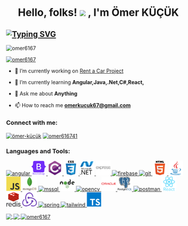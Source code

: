  
 <h1 align="center">Hello, folks! <img src="https://raw.githubusercontent.com/MartinHeinz/MartinHeinz/master/wave.gif" width="30px">
 , I'm Ömer KÜÇÜK</h1>

## [![Typing SVG](https://readme-typing-svg.demolab.com?font=Fira+Code&size=25&duration=1500&pause=100&background=1514B800&vCenter=true&multiline=true&random=true&width=700&height=100&lines=A+Passionate+Full+Stack+Developer+From+Turkey)](https://git.io/typing-svg)



<p align="left"> <img src="https://komarev.com/ghpvc/?username=omer6167&label=Profile%20views&color=0e75b6&style=flat" alt="omer6167" /> </p>

<p align="left"> <a href="https://github.com/ryo-ma/github-profile-trophy"><img src="https://github-profile-trophy.vercel.app/?username=omer6167" alt="omer6167" /></a> </p>

- 🔭 I’m currently working on [Rent a Car Project](https://github.com/omer6167/RecapProject)

- 🌱 I’m currently learning **Angular,Java,.Net,C#,React,**

- 💬 Ask me about **Anything**

- 📫 How to reach me **omerkucuk67@gmail.com**

<h3 align="left">Connect with me:</h3>

<a href="https://linkedin.com/in/ömer-küçük" target="blank"><img align="center" src="https://cdn.jsdelivr.net/npm/simple-icons@3.0.1/icons/linkedin.svg" alt="ömer-küçük" height="30" width="40"/></a>
<a href="https://www.hackerrank.com/omer616741" target="blank"><img align="center" src="https://cdn.jsdelivr.net/npm/simple-icons@3.0.1/icons/hackerrank.svg" alt="omer616741" height="30" width="40"/></a>


<h3 align="left">Languages and Tools:</h3>
<p align="left"> <a href="https://angular.io" target="_blank" rel="noreferrer"> <img src="https://angular.io/assets/images/logos/angular/angular.svg" alt="angular" width="40" height="40"/> </a> <a href="https://getbootstrap.com" target="_blank" rel="noreferrer"> <img src="https://raw.githubusercontent.com/devicons/devicon/master/icons/bootstrap/bootstrap-plain-wordmark.svg" alt="bootstrap" width="40" height="40"/> </a> <a href="https://www.w3schools.com/cs/" target="_blank" rel="noreferrer"> <img src="https://raw.githubusercontent.com/devicons/devicon/master/icons/csharp/csharp-original.svg" alt="csharp" width="40" height="40"/> </a> <a href="https://www.w3schools.com/css/" target="_blank" rel="noreferrer"> <img src="https://raw.githubusercontent.com/devicons/devicon/master/icons/css3/css3-original-wordmark.svg" alt="css3" width="40" height="40"/> </a> <a href="https://dotnet.microsoft.com/" target="_blank" rel="noreferrer"> <img src="https://raw.githubusercontent.com/devicons/devicon/master/icons/dot-net/dot-net-original-wordmark.svg" alt="dotnet" width="40" height="40"/> </a> <a href="https://expressjs.com" target="_blank" rel="noreferrer"> <img src="https://raw.githubusercontent.com/devicons/devicon/master/icons/express/express-original-wordmark.svg" alt="express" width="40" height="40"/> </a> <a href="https://firebase.google.com/" target="_blank" rel="noreferrer"> <img src="https://www.vectorlogo.zone/logos/firebase/firebase-icon.svg" alt="firebase" width="40" height="40"/> </a> <a href="https://git-scm.com/" target="_blank" rel="noreferrer"> <img src="https://www.vectorlogo.zone/logos/git-scm/git-scm-icon.svg" alt="git" width="40" height="40"/> </a> <a href="https://www.w3.org/html/" target="_blank" rel="noreferrer"> <img src="https://raw.githubusercontent.com/devicons/devicon/master/icons/html5/html5-original-wordmark.svg" alt="html5" width="40" height="40"/> </a> <a href="https://www.java.com" target="_blank" rel="noreferrer"> <img src="https://raw.githubusercontent.com/devicons/devicon/master/icons/java/java-original.svg" alt="java" width="40" height="40"/> </a> <a href="https://developer.mozilla.org/en-US/docs/Web/JavaScript" target="_blank" rel="noreferrer"> <img src="https://raw.githubusercontent.com/devicons/devicon/master/icons/javascript/javascript-original.svg" alt="javascript" width="40" height="40"/> </a> <a href="https://www.mongodb.com/" target="_blank" rel="noreferrer"> <img src="https://raw.githubusercontent.com/devicons/devicon/master/icons/mongodb/mongodb-original-wordmark.svg" alt="mongodb" width="40" height="40"/> </a> <a href="https://www.microsoft.com/en-us/sql-server" target="_blank" rel="noreferrer"> <img src="https://www.svgrepo.com/show/303229/microsoft-sql-server-logo.svg" alt="mssql" width="40" height="40"/> </a> <a href="https://nodejs.org" target="_blank" rel="noreferrer"> <img src="https://raw.githubusercontent.com/devicons/devicon/master/icons/nodejs/nodejs-original-wordmark.svg" alt="nodejs" width="40" height="40"/> </a> <a href="https://opencv.org/" target="_blank" rel="noreferrer"> <img src="https://www.vectorlogo.zone/logos/opencv/opencv-icon.svg" alt="opencv" width="40" height="40"/> </a> <a href="https://www.oracle.com/" target="_blank" rel="noreferrer"> <img src="https://raw.githubusercontent.com/devicons/devicon/master/icons/oracle/oracle-original.svg" alt="oracle" width="40" height="40"/> </a> <a href="https://www.postgresql.org" target="_blank" rel="noreferrer"> <img src="https://raw.githubusercontent.com/devicons/devicon/master/icons/postgresql/postgresql-original-wordmark.svg" alt="postgresql" width="40" height="40"/> </a> <a href="https://postman.com" target="_blank" rel="noreferrer"> <img src="https://www.vectorlogo.zone/logos/getpostman/getpostman-icon.svg" alt="postman" width="40" height="40"/> </a> <a href="https://reactjs.org/" target="_blank" rel="noreferrer"> <img src="https://raw.githubusercontent.com/devicons/devicon/master/icons/react/react-original-wordmark.svg" alt="react" width="40" height="40"/> </a> <a href="https://redis.io" target="_blank" rel="noreferrer"> <img src="https://raw.githubusercontent.com/devicons/devicon/master/icons/redis/redis-original-wordmark.svg" alt="redis" width="40" height="40"/> </a> <a href="https://redux.js.org" target="_blank" rel="noreferrer"> <img src="https://raw.githubusercontent.com/devicons/devicon/master/icons/redux/redux-original.svg" alt="redux" width="40" height="40"/> </a> <a href="https://spring.io/" target="_blank" rel="noreferrer"> <img src="https://www.vectorlogo.zone/logos/springio/springio-icon.svg" alt="spring" width="40" height="40"/> </a> <a href="https://tailwindcss.com/" target="_blank" rel="noreferrer"> <img src="https://www.vectorlogo.zone/logos/tailwindcss/tailwindcss-icon.svg" alt="tailwind" width="40" height="40"/> </a> <a href="https://www.typescriptlang.org/" target="_blank" rel="noreferrer"> <img src="https://raw.githubusercontent.com/devicons/devicon/master/icons/typescript/typescript-original.svg" alt="typescript" width="40" height="40"/> </a> </p>






<a href="https://github.com/omer6167/github-readme-stats">
  <img align="center" src="https://github-readme-stats.vercel.app/api?username=omer6167&theme=&layout=compact"/>
</a>
<a href="https://github.com/omer6167/convoychat">
  <img align="center" src="https://github-readme-stats.vercel.app/api/top-langs/?username=omer6167&theme=&layout=compact"/>
</a>
<a href="https://github.com/omer6167/github-readme-stats">
<img align="center" src="https://github-readme-streak-stats.herokuapp.com/?user=omer6167&" alt="omer6167" />
</a>


<!--
**omer6167/omer6167** is a ✨ _special_ ✨ repository because its `README.md` (this file) appears on your GitHub profile. 
 //Sample
 <img align="center" src="https://github-readme-stats.vercel.app/api/CARD_TYPE/?username=omer6167&theme=Theme_Name&layout=Layout_Name" />
https://github-readme-stats.vercel.app/api?username=yourusername&theme=highcontrast&show_icons=true&count_private=true)

<a href="https://github.com/anuraghazra/github-readme-stats">
  <img align="center" src="https://github-readme-stats.vercel.app/api/pin/?username=omer6167&repo=github-readme-stats&layout=compact" />
</a>
<a href="https://github.com/anuraghazra/convoychat">
  <img align="center" src="https://github-readme-stats.vercel.app/api/pin/?username=omer6167&repo=convoychat&layout=compact" />
</a>
<a href="https://github.com/omer6167/convoychat">
  <img align="center" src="https://github-readme-stats.vercel.app/api/wakatime?username=omer6167&theme=tokyonight&layout=compact"/>
</a>

All Themes
dark, radical, merko, gruvbox, tokyonight, onedark, cobalt, synthwave, highcontrast, dracula

Related Documents:
  https://betterprogramming.pub/3-steps-to-improve-your-github-overview-page-950c64d4d465

 //Sample

<p><img align="left" src="https://github-readme-stats.vercel.app/api/top-langs?username=omer6167&show_icons=true&locale=en&layout=compact" alt="omer6167" /></p>

<p>&nbsp;<img align="center" src="https://github-readme-stats.vercel.app/api?username=omer6167&show_icons=true&locale=en" alt="omer6167" /></p>
### Hi there 👋


Here are some ideas to get you started:

- 🔭 I’m currently working on ...
- 🌱 I’m currently learning ...
- 👯 I’m looking to collaborate on ...
- 🤔 I’m looking for help with ...
- 💬 Ask me about ...
- 📫 How to reach me: ...
- 😄 
- ⚡ Fun fact: ...
-->
